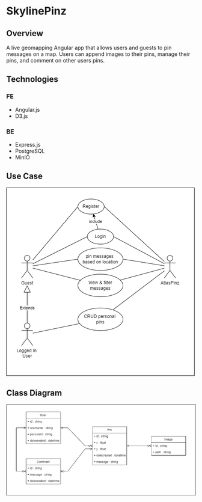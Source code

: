 # SkylinePinz

## Overview

A live geomapping Angular app that allows users and guests to pin messages on a map. Users can append images to their pins, manage their pins, and comment on other users pins.

## Technologies
### FE
* Angular.js
* D3.js

### BE
* Express.js
* PostgreSQL
* MinIO

## Use Case
![alt text](/SP%20-%20Use%20Case%20Diagram.drawio.png)

## Class Diagram
![alt text](/SP%20-%20Class%20Diagram.drawio.png)
